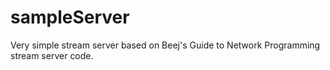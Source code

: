 # sampleServer
Very simple stream server based on Beej's Guide to Network Programming stream server code.
